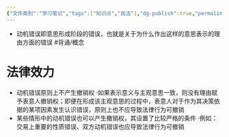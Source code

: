 ```yaml
---
{"文件类别":"学习笔记","tags":["知识点","民法"],"dg-publish":true,"permalink":"/学习笔记studyup/知识点cheese/动机错误/","dgPassFrontmatter":true,"created":"2024-07-17T10:23:01.451+08:00","updated":"2024-10-23T12:13:55.783+08:00"}
---
```


- 动机错误即意思形成阶段的错误，也就是关于为什么作出这样的意思表示的理由方面的错误 #背诵/概念 
# 法律效力
- 动机错误原则上不产生撤销权
·如果表示意义与主观意思一致，则没有理由赋予表意人撤销权；即便在形成该主观意思的过程中，表意人对于作为其决策依据的某项因素发生认识错误，原则上也不应导致法律行为可撤销
- 某些情形中的动机错误也可以产生撤销权，其设置了比较严格的条件
·例如：交易上重要的性质错误、双方动机错误也应导致法律行为可撤销